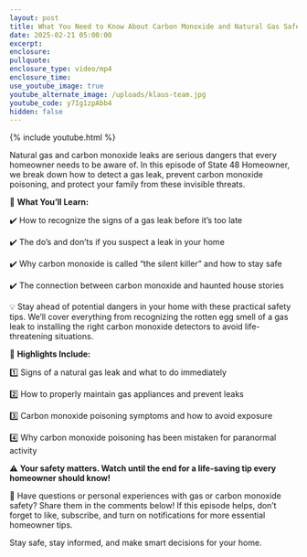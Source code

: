 ```yaml
---
layout: post
title: What You Need to Know About Carbon Monoxide and Natural Gas Safety
date: 2025-02-21 05:00:00
excerpt:
enclosure:
pullquote:
enclosure_type: video/mp4
enclosure_time:
use_youtube_image: true
youtube_alternate_image: /uploads/klaus-team.jpg
youtube_code: y7Ig1zpAbb4
hidden: false
---
```

{% include youtube.html %}

Natural gas and carbon monoxide leaks are serious dangers that every homeowner needs to be aware of. In this episode of State 48 Homeowner, we break down how to detect a gas leak, prevent carbon monoxide poisoning, and protect your family from these invisible threats.

🔹 **What You’ll Learn:**

✔️ How to recognize the signs of a gas leak before it’s too late

✔️ The do’s and don’ts if you suspect a leak in your home

✔️ Why carbon monoxide is called “the silent killer” and how to stay safe

✔️ The connection between carbon monoxide and haunted house stories

💡 Stay ahead of potential dangers in your home with these practical safety tips. We’ll cover everything from recognizing the rotten egg smell of a gas leak to installing the right carbon monoxide detectors to avoid life-threatening situations.

📌 **Highlights Include:**

1️⃣ Signs of a natural gas leak and what to do immediately

2️⃣ How to properly maintain gas appliances and prevent leaks

3️⃣ Carbon monoxide poisoning symptoms and how to avoid exposure

4️⃣ Why carbon monoxide poisoning has been mistaken for paranormal activity

⚠️ **Your safety matters. Watch until the end for a life-saving tip every homeowner should know!**

💬 Have questions or personal experiences with gas or carbon monoxide safety? Share them in the comments below! If this episode helps, don’t forget to like, subscribe, and turn on notifications for more essential homeowner tips.

Stay safe, stay informed, and make smart decisions for your home.